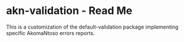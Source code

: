# akn-validation - Read Me

This is a customization of the default-validation package implementing specific AkomaNtoso errors reports.

